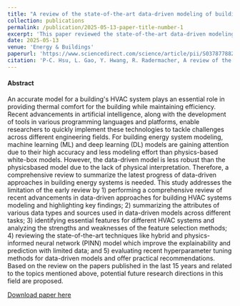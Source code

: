 ```yaml
---
title: "A review of the state-of-the-art data-driven modeling of building HVAC systems"
collection: publications
permalink: /publication/2025-05-13-paper-title-number-1
excerpt: 'This paper reviewed the state-of-the-art data-driven modeling of building HVAC systems'
date: 2025-05-13
venue: 'Energy & Buildings'
paperurl: 'https://www.sciencedirect.com/science/article/pii/S0378778825006115'
citation: 'P-C. Hsu, L. Gao, Y. Hwang, R. Radermacher, A review of the state-of-the-art data-driven modeling of building HVAC systems, Energy & Buildings (2025), doi: https://doi.org/10.1016/j.enbuild. 2025.115881'
---
```

#### Abstract
An accurate model for a building's HVAC system plays an essential role in providing thermal comfort for the building while maintaining efficiency. Recent advancements in artificial intelligence, along with the development of tools in various programming languages and platforms, enable researchers to quickly implement these technologies to tackle challenges across different engineering fields. For building energy system modeling, machine learning (ML) and deep learning (DL) models are gaining attention due to their high accuracy and less modeling effort than physics-based white-box models. However, the data-driven model is less robust than the physicsbased model due to the lack of physical interpretation. Therefore, a comprehensive review to summarize the latest progress of data-driven approaches in building energy systems is needed. This study addresses the limitation of the early review by 1) performing a comprehensive review of recent advancements in data-driven approaches for building HVAC systems modeling and
highlighting key findings; 2) summarizing the attributes of various data types and sources used in data-driven models across different tasks; 3) identifying essential features for different HVAC systems and analyzing the strengths and weaknesses of the feature selection methods; 4) reviewing the state-of-the-art techniques like hybrid and physics-informed neural network (PINN) model which improve the explainability and prediction with limited data; and 5) evaluating recent hyperparameter tuning methods for data-driven models and offer practical recommendations. Based on the review on the papers published in the last 15 years and related to the topics mentioned above, potential future research directions in this field are proposed.


[Download paper here](https://www.sciencedirect.com/science/article/pii/S0378778825006115)

<!-- Recommended citation: Gao, Lei, Yunho Hwang, and Tao Cao. "An overview of optimization technologies applied in combined cooling, 
heating and power systems." Renewable and Sustainable Energy Reviews 114 (2019): 109344.
-->
